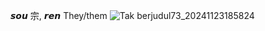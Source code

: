    𝙨𝙤𝙪 宗, 𝙧𝙚𝙣
   They/them
![Tak berjudul73_20241123185824](https://github.com/user-attachments/assets/cd0aa9b1-bda2-41ef-adc5-2478bfbc6db6)
